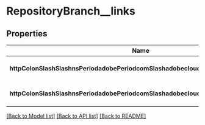 # RepositoryBranch__links

## Properties
Name | Type | Description | Notes
------------ | ------------- | ------------- | -------------
**httpColonSlashSlashnsPeriodadobePeriodcomSlashadobecloudSlashrelSlashprogram** | [**HalLink**](HalLink.md) |  | [optional] [default to null]
**httpColonSlashSlashnsPeriodadobePeriodcomSlashadobecloudSlashrelSlashrepository** | [**HalLink**](HalLink.md) |  | [optional] [default to null]

[[Back to Model list]](../README.md#documentation-for-models) [[Back to API list]](../README.md#documentation-for-api-endpoints) [[Back to README]](../README.md)



